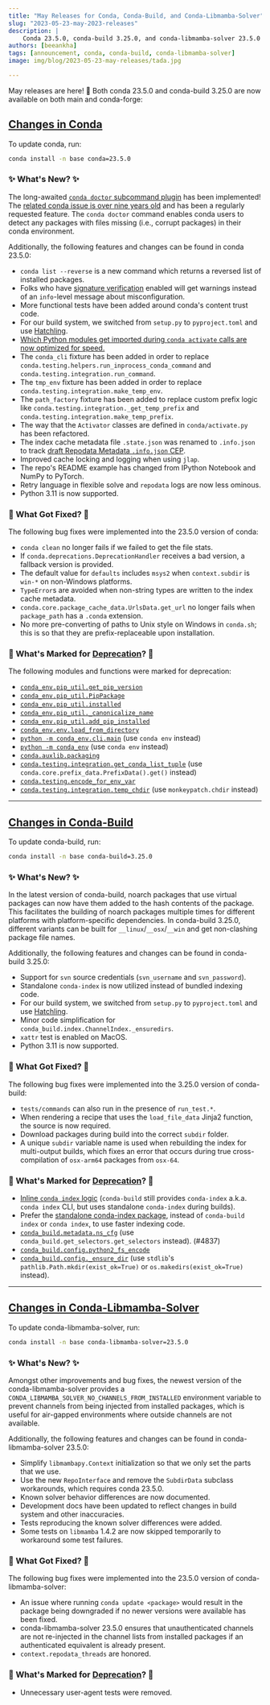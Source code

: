 ```yaml
---
title: "May Releases for Conda, Conda-Build, and Conda-Libmamba-Solver"
slug: "2023-05-23-may-2023-releases"
description: |
    Conda 23.5.0, conda-build 3.25.0, and conda-libmamba-solver 23.5.0 have been released! 🎉
authors: [beeankha]
tags: [announcement, conda, conda-build, conda-libmamba-solver]
image: img/blog/2023-05-23-may-releases/tada.jpg

---
```


May releases are here! 🎉 Both conda 23.5.0 and conda-build 3.25.0 are now available on both main and conda-forge:

## [Changes in Conda](https://github.com/conda/conda/releases/tag/23.5.0)

To update conda, run:
```bash
conda install -n base conda=23.5.0
```

### ✨ What's New? ✨

The long-awaited [`conda doctor` subcommand plugin](https://conda.org/blog/2023-05-11-conda-doctor/) has been implemented! The [related conda issue is over nine years old](https://github.com/conda/conda/issues/474) and has been a regularly requested feature. The `conda doctor` command enables conda users to detect any packages with files missing (i.e., corrupt packages) in their conda environment.

<!-- truncate -->

Additionally, the following features and changes can be found in conda 23.5.0:

* `conda list --reverse` is a new command which returns a reversed list of installed packages.
* Folks who have [signature verification](https://www.anaconda.com/blog/conda-signature-verification) enabled will get warnings instead of an `info`-level message about misconfiguration.
* More functional tests have been added around conda's content trust code.
* For our build system, we switched from `setup.py` to `pyproject.toml` and use [Hatchling](https://pypi.org/project/hatchling/).
* [Which Python modules get imported during `conda activate` calls are now optimized for speed.](https://github.com/conda/conda/pull/12550)
* The `conda_cli` fixture has been added in order to replace `conda.testing.helpers.run_inprocess_conda_command` and `conda.testing.integration.run_command`.
* The `tmp_env` fixture has been added in order to replace `conda.testing.integration.make_temp_env`.
* The `path_factory` fixture has been added to replace custom prefix logic like `conda.testing.integration._get_temp_prefix` and `conda.testing.integration.make_temp_prefix`.
* The way that the `Activator` classes are defined in `conda/activate.py` has been refactored.
* The index cache metadata file `.state.json` was renamed to `.info.json` to track [draft Repodata Metadata `.info.json` CEP](https://github.com/conda-incubator/ceps/pull/48).
* Improved cache locking and logging when using `jlap`.
* The repo's README example has changed from IPython Notebook and NumPy to PyTorch.
* Retry language in flexible solve and `repodata` logs are now less ominous.
* Python 3.11 is now supported.


### 🔧 What Got Fixed? 🔧

The following bug fixes were implemented into the 23.5.0 version of conda:

* `conda clean` no longer fails if we failed to get the file stats.
* If `conda.deprecations.DeprecationHandler` receives a bad version, a fallback version is provided.
* The default value for `defaults` includes `msys2` when `context.subdir` is `win-*` on non-Windows platforms.
* `TypeError`s are avoided when non-string types are written to the index cache metadata.
* `conda.core.package_cache_data.UrlsData.get_url` no longer fails when `package_path` has a `.conda` extension.
* No more pre-converting of paths to Unix style on Windows in `conda.sh`; this is so that they are prefix-replaceable upon installation.


### 🌅 What's Marked for [Deprecation](https://github.com/conda-incubator/ceps/blob/main/cep-9.md)? 🌅

The following modules and functions were marked for deprecation:

* [`conda_env.pip_util.get_pip_version`](https://github.com/conda/conda/pull/12492)
* [`conda_env.pip_util.PipPackage`](https://github.com/conda/conda/pull/12492)
* [`conda_env.pip_util.installed`](https://github.com/conda/conda/pull/12492)
* [`conda_env.pip_util._canonicalize_name`](https://github.com/conda/conda/pull/12492)
* [`conda_env.pip_util.add_pip_installed`](https://github.com/conda/conda/pull/12492)
* [`conda_env.env.load_from_directory`](https://github.com/conda/conda/pull/12492)
* [`python -m conda_env.cli.main`](https://github.com/conda/conda/pull/12492) (use `conda env` instead)
* [`python -m conda_env`](https://github.com/conda/conda/pull/12492) (use `conda env` instead)
* [`conda.auxlib.packaging`](https://github.com/conda/conda/pull/12509)
* [`conda.testing.integration.get_conda_list_tuple`](https://github.com/conda/conda/pull/12676) (use `conda.core.prefix_data.PrefixData().get()` instead)
* [`conda.testing.encode_for_env_var`](https://github.com/conda/conda/pull/12677)
* [`conda.testing.integration.temp_chdir`](https://github.com/conda/conda/pull/12678) (use `monkeypatch.chdir` instead)

* * *

## [Changes in Conda-Build](https://github.com/conda/conda-build/releases/tag/3.25.0)

To update conda-build, run:
```bash
conda install -n base conda-build=3.25.0
```

### ✨ What's New? ✨

In the latest version of conda-build, noarch packages that use virtual packages can now have them added to the hash contents of the package. This facilitates the building of noarch packages multiple times for different platforms with platform-specific dependencies. In conda-build 3.25.0, different variants can be built for `__linux`/`__osx`/`__win` and get non-clashing package file names.

Additionally, the following features and changes can be found in conda-build 3.25.0:

* Support for `svn` source credentials (`svn_username` and `svn_password`).
* Standalone `conda-index` is now utilized instead of bundled indexing code.
* For our build system, we switched from `setup.py` to `pyproject.toml` and use [Hatchling](https://pypi.org/project/hatchling/).
* Minor code simplification for `conda_build.index.ChannelIndex._ensuredirs`.
* `xattr` test is enabled on MacOS.
* Python 3.11 is now supported.


### 🔧 What Got Fixed? 🔧

The following bug fixes were implemented into the 3.25.0 version of conda-build:

* `tests/commands` can also run in the presence of `run_test.*`.
* When rendering a recipe that uses the `load_file_data` Jinja2 function, the source is now required.
* Download packages during build into the correct `subdir` folder.
* A unique `subdir` variable name is used when rebuilding the index for multi-output builds, which fixes an error that occurs during true cross-compilation of `osx-arm64` packages from `osx-64`.


### 🌅 What's Marked for [Deprecation](https://github.com/conda-incubator/ceps/blob/main/cep-9.md)? 🌅

* [Inline `conda index` logic](https://github.com/conda/conda-build/pull/4828) (`conda-build` still provides `conda-index` a.k.a. `conda index` CLI, but uses standalone `conda-index` during builds).
* Prefer the [standalone conda-index package](https://conda.github.io/conda-index/), instead of `conda-build index` or `conda index`, to use faster indexing code.
* [`conda_build.metadata.ns_cfg`](https://github.com/conda/conda-build/pull/4837) (use `conda_build.get_selectors.get_selectors` instead). (#4837)
* [`conda_build.config.python2_fs_encode`](https://github.com/conda/conda-build/pull/4843)
* [`conda_build.config._ensure_dir`](https://github.com/conda/conda-build/pull/4843) (use `stdlib`'s `pathlib.Path.mkdir(exist_ok=True)` or `os.makedirs(exist_ok=True)` instead).

* * *

## [Changes in Conda-Libmamba-Solver](https://github.com/conda/conda-libmamba-solver/releases/tag/23.5.0)

To update conda-libmamba-solver, run:
```bash
conda install -n base conda-libmamba-solver=23.5.0
```

### ✨ What's New? ✨

Amongst other improvements and bug fixes, the newest version of the conda-libmamba-solver provides a `CONDA_LIBMAMBA_SOLVER_NO_CHANNELS_FROM_INSTALLED` environment variable to prevent channels from being injected from installed packages, which is useful for air-gapped environments where outside channels are not available.

Additionally, the following features and changes can be found in conda-libmamba-solver 23.5.0:

* Simplify `libmambapy.Context` initialization so that we only set the parts that we use.
* Use the new `RepoInterface` and remove the `SubdirData` subclass workarounds, which requires conda 23.5.0.
* Known solver behavior differences are now documented.
* Development docs have been updated to reflect changes in build system and other inaccuracies.
* Tests reproducing the known solver differences were added.
* Some tests on `libmamba` 1.4.2 are now skipped temporarily to workaround some test failures.


### 🔧 What Got Fixed? 🔧

The following bug fixes were implemented into the 23.5.0 version of conda-libmamba-solver:

* An issue where running `conda update <package>` would result in the package being downgraded if no newer versions were available has been fixed.
* conda-libmamba-solver 23.5.0 ensures that unauthenticated channels are not re-injected in the channel lists from installed packages if an authenticated equivalent is already present.
* `context.repodata_threads` are honored.


### 🌅 What's Marked for [Deprecation](https://github.com/conda-incubator/ceps/blob/main/cep-9.md)? 🌅

* Unnecessary user-agent tests were removed.
